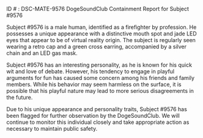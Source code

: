 ID # : DSC-MATE-9576
DogeSoundClub Containment Report for Subject #9576

Subject #9576 is a male human, identified as a firefighter by profession. He possesses a unique appearance with a distinctive mouth spot and jade LED eyes that appear to be of virtual reality origin. The subject is regularly seen wearing a retro cap and a green cross earring, accompanied by a silver chain and an LED gas mask.

Subject #9576 has an interesting personality, as he is known for his quick wit and love of debate. However, his tendency to engage in playful arguments for fun has caused some concern among his friends and family members. While his behavior may seem harmless on the surface, it is possible that his playful nature may lead to more serious disagreements in the future.

Due to his unique appearance and personality traits, Subject #9576 has been flagged for further observation by the DogeSoundClub. We will continue to monitor this individual closely and take appropriate action as necessary to maintain public safety.